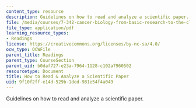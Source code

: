 ```yaml
---
content_type: resource
description: Guidelines on how to read and analyze a scientific paper.
file: /media/courses/7-342-cancer-biology-from-basic-research-to-the-clinic-fall-2004/9f10f2ffe14d529b1ded981e54f4a049_howto_scientific.pdf
file_type: application/pdf
learning_resource_types:
- Readings
license: https://creativecommons.org/licenses/by-nc-sa/4.0/
ocw_type: OCWFile
parent_title: Readings
parent_type: CourseSection
parent_uid: b0daf727-e23a-7964-1128-c102a7960502
resourcetype: Document
title: How to Read & Analyze a Scientific Paper
uid: 9f10f2ff-e14d-529b-1ded-981e54f4a049
---
```

Guidelines on how to read and analyze a scientific paper.